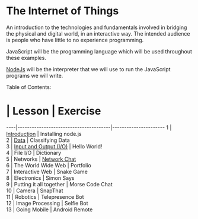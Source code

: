 The Internet of Things
===========

An introduction to the technologies and fundamentals involved in bridging the physical and digital world, in an interactive way. The intended audience is people who have little to no experience programming.

JavaScript will be the programming language which will be used throughout these examples. 

[NodeJs](http://nodejs.org) will be the interpreter that we will use to run the JavaScript programs we will write.

Table of Contents:

 #  | Lesson                                | Exercise       
----|---------------------------------------|----------------------
 1  | [Introduction](chapter1.md)           | Installing node.js   
 2  | [Data](chapter2.md)                   | Classifying Data     
 3  | [Input and Output (I/O)](chapter3.md) | Hello World!         
 4  | File I/O                              | Dictionary           
 5  | Networks                              | [Network Chat](examples/network_chat)         
 6  | The World Wide Web                    | Portfolio            
 7  | Interactive Web                       | Snake Game           
 8  | Electronics                           | Simon Says           
 9  | Putting it all together               | Morse Code Chat      
 10 | Camera                                | SnapThat             
 11 | Robotics                              | Telepresence Bot     
 12 | Image Processing                      | Selfie Bot       
 13 | Going Mobile                          | Android Remote
